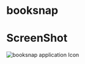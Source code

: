 # booksnap
# ScreenShot
![booksnap](https://github.com/kalios-01/booksnap/assets/97225081/8334f3c2-9896-4662-8056-c45cf90a5245)
application Icon

